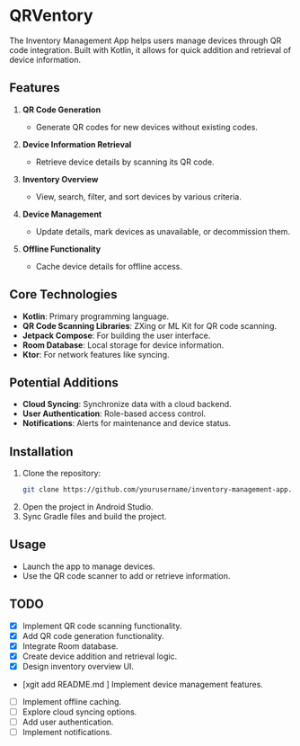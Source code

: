 # QRVentory
The Inventory Management App helps users manage devices through QR code integration. Built with Kotlin, it allows for quick addition and retrieval of device information.

## Features

1. **QR Code Generation**
   - Generate QR codes for new devices without existing codes.

2. **Device Information Retrieval**
   - Retrieve device details by scanning its QR code.

3. **Inventory Overview**
   - View, search, filter, and sort devices by various criteria.

4. **Device Management**
   - Update details, mark devices as unavailable, or decommission them.

5. **Offline Functionality**
   - Cache device details for offline access.

## Core Technologies

- **Kotlin**: Primary programming language.
- **QR Code Scanning Libraries**: ZXing or ML Kit for QR code scanning.
- **Jetpack Compose**: For building the user interface.
- **Room Database**: Local storage for device information.
- **Ktor**: For network features like syncing.

## Potential Additions

- **Cloud Syncing**: Synchronize data with a cloud backend.
- **User Authentication**: Role-based access control.
- **Notifications**: Alerts for maintenance and device status.

## Installation

1. Clone the repository:
   ```bash
   git clone https://github.com/yourusername/inventory-management-app.git
2. Open the project in Android Studio.
3. Sync Gradle files and build the project.

## Usage

- Launch the app to manage devices.
- Use the QR code scanner to add or retrieve information.

## TODO

- [x] Implement QR code scanning functionality.
- [x] Add QR code generation functionality.
- [x] Integrate Room database.
- [x] Create device addition and retrieval logic.
- [x] Design inventory overview UI.
- [xgit add README.md
  ] Implement device management features.
- [ ] Implement offline caching.
- [ ] Explore cloud syncing options.
- [ ] Add user authentication.
- [ ] Implement notifications.
